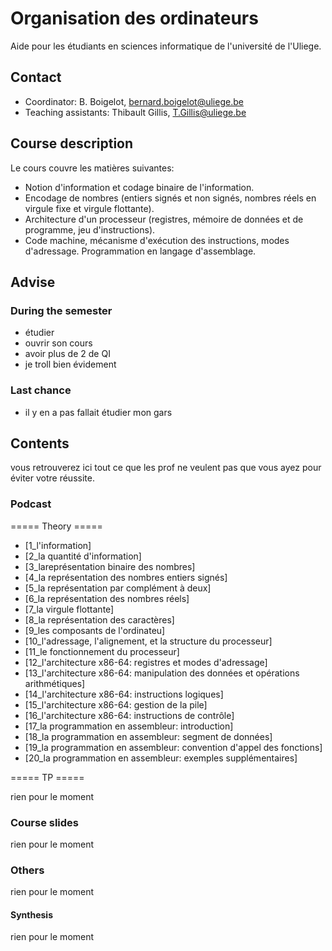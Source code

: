 # Organisation des ordinateurs
Aide pour les étudiants en sciences informatique de l'université de l'Uliege.

## Contact

* Coordinator: B. Boigelot, bernard.boigelot@uliege.be
* Teaching assistants: Thibault Gillis, T.Gillis@uliege.be

## Course description
Le cours couvre les matières suivantes:

* Notion d'information et codage binaire de l'information.
* Encodage de nombres (entiers signés et non signés, nombres réels en virgule fixe et virgule flottante).
* Architecture d'un processeur (registres, mémoire de données et de programme, jeu d'instructions). 
* Code machine, mécanisme d'exécution des instructions, modes d'adressage. Programmation en langage d'assemblage.

## Advise

### During the semester 

* étudier 
* ouvrir son cours
* avoir plus de 2 de QI
* je troll bien évidement

### Last chance

* il y en a pas fallait étudier mon gars

## Contents

vous retrouverez ici tout ce que les prof ne veulent pas que vous ayez pour éviter votre réussite.

### Podcast

===== Theory =====

* [1_l'information]
* [2_la quantité d'information]
* [3_lareprésentation binaire des nombres]
* [4_la représentation des nombres entiers signés]
* [5_la représentation par complément à deux]
* [6_la représentation des nombres réels]
* [7_la virgule flottante]
* [8_la représentation des caractères]
* [9_les composants de l'ordinateu]
* [10_l'adressage, l'alignement, et la structure du processeur]
* [11_le fonctionnement du processeur]
* [12_l'architecture x86-64: registres et modes d'adressage]
* [13_l'architecture x86-64: manipulation des données et opérations arithmétiques]
* [14_l'architecture x86-64: instructions logiques]
* [15_l'architecture x86-64: gestion de la pile]
* [16_l'architecture x86-64: instructions de contrôle]
* [17_la programmation en assembleur: introduction]
* [18_la programmation en assembleur: segment de données]
* [19_la programmation en assembleur: convention d'appel des fonctions]
* [20_la programmation en assembleur: exemples supplémentaires]


===== TP =====

rien pour le moment 

### Course slides


rien pour le moment 

### Others


rien pour le moment 

#### Synthesis

rien pour le moment 